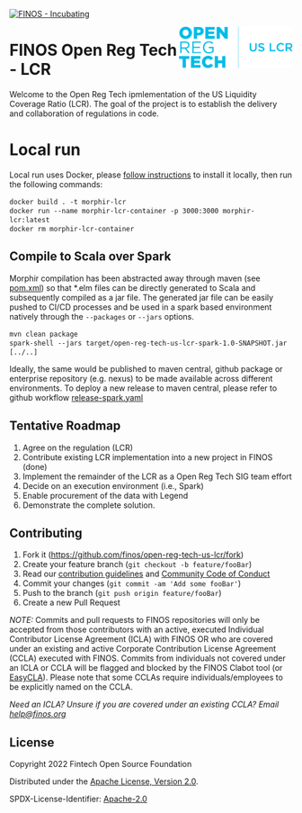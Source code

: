 [![FINOS - Incubating](https://cdn.jsdelivr.net/gh/finos/contrib-toolbox@master/images/badge-incubating.svg)](https://finosfoundation.atlassian.net/wiki/display/FINOS/Incubating)

<img align="right" width="40%" src="https://github.com/finos/finos-landscape/blob/master/hosted_logos/open-reg-tech-us-lcr.svg">

# FINOS Open Reg Tech - LCR

Welcome to the Open Reg Tech ipmlementation of the US Liquidity Coverage Ratio (LCR). The goal of the project is to establish the delivery and collaboration of regulations in code. 

# Local run
Local run uses Docker, please [follow instructions](https://docs.docker.com/get-docker/) to install it locally, then run the following commands:

```
docker build . -t morphir-lcr
docker run --name morphir-lcr-container -p 3000:3000 morphir-lcr:latest
docker rm morphir-lcr-container
```

## Compile to Scala over Spark

Morphir compilation has been abstracted away through maven (see [pom.xml](./pom.xml)) so that *.elm files can be 
directly generated to Scala and subsequently compiled as a jar file. 
The generated jar file can be easily pushed to CI/CD processes and be used in a spark based environment natively 
through the `--packages` or `--jars` options. 

```shell
mvn clean package
spark-shell --jars target/open-reg-tech-us-lcr-spark-1.0-SNAPSHOT.jar [../..]
```

Ideally, the same would be published to maven central, github package or enterprise repository (e.g. nexus) to be made
available across different environments. To deploy a new release to maven central, please refer to github 
workflow [release-spark.yaml](./.github/workflows/release-spark.yml)

## Tentative Roadmap

1. Agree on the regulation (LCR)
2. Contribute existing LCR implementation into a new project in FINOS (done)
3. Implement the remainder of the LCR as a Open Reg Tech SIG team effort
4. Decide on an execution environment (i.e., Spark)
5. Enable procurement of the data with Legend
6. Demonstrate the complete solution.

## Contributing

1. Fork it (<https://github.com/finos/open-reg-tech-us-lcr/fork>)
2. Create your feature branch (`git checkout -b feature/fooBar`)
3. Read our [contribution guidelines](.github/CONTRIBUTING.md) and [Community Code of Conduct](https://www.finos.org/code-of-conduct)
4. Commit your changes (`git commit -am 'Add some fooBar'`)
5. Push to the branch (`git push origin feature/fooBar`)
6. Create a new Pull Request

_NOTE:_ Commits and pull requests to FINOS repositories will only be accepted from those contributors with an active, executed Individual Contributor License Agreement (ICLA) with FINOS OR who are covered under an existing and active Corporate Contribution License Agreement (CCLA) executed with FINOS. Commits from individuals not covered under an ICLA or CCLA will be flagged and blocked by the FINOS Clabot tool (or [EasyCLA](https://community.finos.org/docs/governance/Software-Projects/easycla)). Please note that some CCLAs require individuals/employees to be explicitly named on the CCLA.

*Need an ICLA? Unsure if you are covered under an existing CCLA? Email [help@finos.org](mailto:help@finos.org)*
## License

Copyright 2022 Fintech Open Source Foundation

Distributed under the [Apache License, Version 2.0](http://www.apache.org/licenses/LICENSE-2.0).

SPDX-License-Identifier: [Apache-2.0](https://spdx.org/licenses/Apache-2.0)
